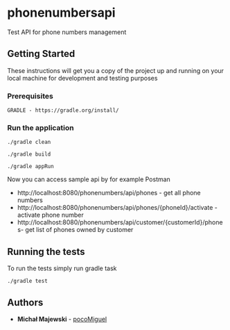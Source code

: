 # phonenumbersapi

Test API for phone numbers management

## Getting Started

These instructions will get you a copy of the project up and running on your local machine for development and testing purposes

### Prerequisites

```
GRADLE - https://gradle.org/install/
```

### Run the application

```
./gradle clean
```
```
./gradle build
```
```
./gradle appRun
```
Now you can access sample api by for example Postman
- http://localhost:8080/phonenumbers/api/phones - get all phone numbers
- http://localhost:8080/phonenumbers/api/phones/{phoneId}/activate - activate phone number
- http://localhost:8080/phonenumbers/api/customer/{customerId}/phones- get list of phones owned by customer

## Running the tests

To run the tests simply run gradle task
```
./gradle test
```


## Authors

* **Michał Majewski** - [pocoMiguel](https://github.com/pocoMiguel)


